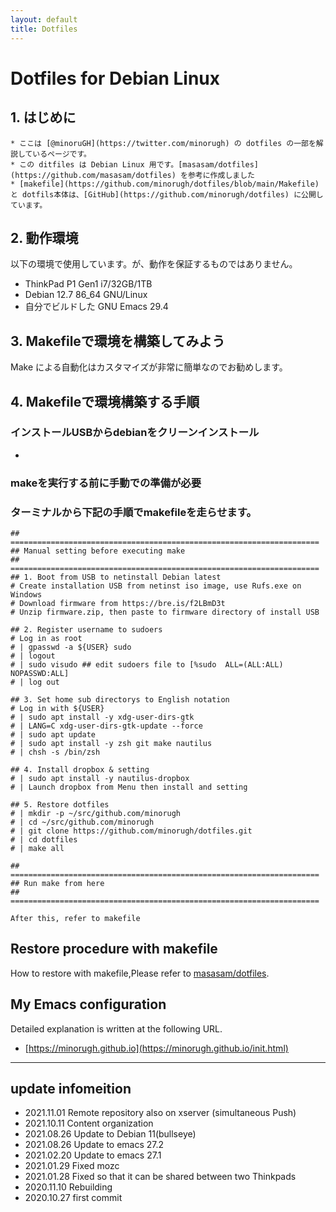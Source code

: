 ```yaml
---
layout: default
title: Dotfiles
---
```


# Dotfiles for Debian Linux

## 1. はじめに
```note
* ここは [@minoruGH](https://twitter.com/minorugh) の dotfiles の一部を解説しているページです。
* この ditfiles は Debian Linux 用です。[masasam/dotfiles](https://github.com/masasam/dotfiles) を参考に作成しました
* [makefile](https://github.com/minorugh/dotfiles/blob/main/Makefile) と dotfils本体は、[GitHub](https://github.com/minorugh/dotfiles) に公開しています。

```

## 2. 動作環境
以下の環境で使用しています。が、動作を保証するものではありません。

* ThinkPad P1 Gen1 i7/32GB/1TB
* Debian 12.7  86_64 GNU/Linux
* 自分でビルドした GNU Emacs 29.4

## 3. Makefileで環境を構築してみよう
Make による自動化はカスタマイズが非常に簡単なのでお勧めします。

## 4. Makefileで環境構築する手順

### インストールUSBからdebianをクリーンインストール
* 
### makeを実行する前に手動での準備が必要

### ターミナルから下記の手順でmakefileを走らせます。

```
## =====================================================================
## Manual setting before executing make
## =====================================================================
## 1. Boot from USB to netinstall Debian latest
# Create installation USB from netinst iso image, use Rufs.exe on Windows
# Download firmware from https://bre.is/f2LBmD3t
# Unzip firmware.zip, then paste to firmware directory of install USB

## 2. Register username to sudoers
# Log in as root
# | gpasswd -a ${USER} sudo
# | logout
# | sudo visudo ## edit sudoers file to [%sudo  ALL=(ALL:ALL) NOPASSWD:ALL]
# | log out

## 3. Set home sub directorys to English notation
# Log in with ${USER}
# | sudo apt install -y xdg-user-dirs-gtk
# | LANG=C xdg-user-dirs-gtk-update --force
# | sudo apt update
# | sudo apt install -y zsh git make nautilus
# | chsh -s /bin/zsh

## 4. Install dropbox & setting
# | sudo apt install -y nautilus-dropbox
# | Launch dropbox from Menu then install and setting

## 5. Restore dotfiles
# | mkdir -p ~/src/github.com/minorugh
# | cd ~/src/github.com/minorugh
# | git clone https://github.com/minorugh/dotfiles.git
# | cd dotfiles
# | make all

## =====================================================================
## Run make from here
## =====================================================================

After this, refer to makefile
```

## Restore procedure with makefile
How to restore with makefile,Please refer to 
[masasam/dotfiles](https://github.com/masasam/dotfiles). 

## My Emacs configuration 
Detailed explanation is written at the following URL.

* [https://minorugh.github.io](https://minorugh.github.io/init.html) 

----

## update infomeition
* 2021.11.01 Remote repository also on xserver (simultaneous Push)
* 2021.10.11 Content organization
* 2021.08.26 Update to Debian 11(bullseye)
* 2021.08.26 Update to emacs 27.2
* 2021.02.20 Update to emacs 27.1
* 2021.01.29 Fixed mozc
* 2021.01.28 Fixed so that it can be shared between two Thinkpads
* 2020.11.10 Rebuilding
* 2020.10.27 first commit
